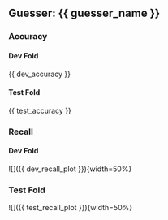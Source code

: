 ## Guesser: {{ guesser_name }}

### Accuracy

#### Dev Fold

{{ dev_accuracy }}

#### Test Fold

{{ test_accuracy }}

### Recall

#### Dev Fold

![]({{ dev_recall_plot }}){width=50%}

### Test Fold

![]({{ test_recall_plot }}){width=50%}
